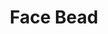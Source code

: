 ---
label: "534.28"
title: "Face Bead"
layout: entry
order: 2185
presentation: side-by-side
# toc: false
#menu: false 
object:
  - id: "cat-534-28"
---